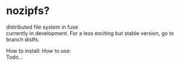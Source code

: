 # nozipfs?
distributed file system in fuse  
currently in development. For a less exciting but stable version, go to branch distfs.

How to install:
How to use:  
Todo... 

